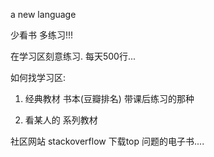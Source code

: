 
a  new language 


少看书 多练习!!!

在学习区刻意练习.
每天500行...


如何找学习区:

1. 经典教材 书本(豆瓣排名)
带课后练习的那种

2. 看某人的 系列教材



社区网站 stackoverflow
下载top 问题的电子书....

  



